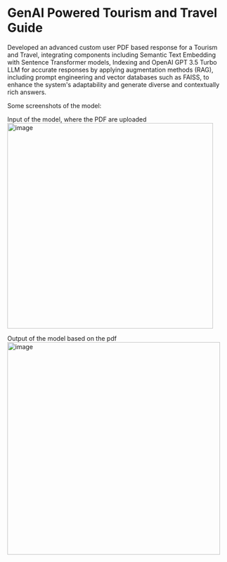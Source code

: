 # GenAI Powered Tourism and Travel Guide

Developed an advanced custom user PDF based response for a Tourism and Travel, integrating components including Semantic Text Embedding with Sentence Transformer models, Indexing and OpenAI GPT 3.5 Turbo LLM for accurate responses by applying augmentation methods (RAG), including prompt engineering and vector databases such as FAISS, to enhance the system's adaptability and generate diverse and contextually rich answers.

Some screenshots of the model:


Input of the model, where the PDF are uploaded
<img width="468" alt="image" src="https://github.com/akshayb9/GenAI-powered-Tourism-and-Travel-Guide/assets/112784488/d696ce16-ca19-4c3c-8920-d12e1dcfcb0b">


Output of the model based on the pdf
<img width="484" alt="image" src="https://github.com/akshayb9/GenAI-powered-Tourism-and-Travel-Guide/assets/112784488/36adb871-9219-471b-a718-e5d5365a689f">

